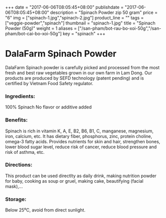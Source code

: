 +++
date = "2017-06-06T08:05:45+08:00"
publishdate = "2017-06-06T08:05:45+08:00"
description = "Spinach Powder zip 50 gram"
price = "6"
img = ["spinach-1.jpg","spinach-2.jpg"]
product_line = ""
tags = ["veggie-powder","spinach"]
thumbnail = "spinach-1.jpg"
title = "Spinach Powder (50g)"
weight = 1
aliases = ["/san-pham/bot-rau-bo-xoi-50g","/san-pham/bot-cai-bo-xoi-50g"]
key = "spinach"
+++

# DalaFarm Spinach Powder

DalaFarm Spinach powder is carefully picked and processed from the most fresh and best raw vegetables 
grown in our own farm in Lam Dong. Our products are produced by SEFD technology (patent pending) and 
is certified by Vietnam Food Safety regulator.

### Ingredients: 
100% Spinach
No flavor or additive added

### Benefits: 
Spinach is rich in vitamin K, A, E, B2, B6, B1, C,
manganese, magnesium, iron, calcium, etc. It has 
dietary fiber, phosphorus, zinc,
protein choline, omega-3 fatty acids.
Provides nutrients for skin and hair,
strengthen bones, lower blood sugar level, reduce risk of cancer,
reduce blood pressure and risk of
asthma, etc.

### Directions:  
This product can be used directlty as 
daily drink, making nutrition powder 
for baby, cooking as soup or gruel, 
making cake, beautifying (facial mask),...

### Storage: 
Below 25⁰C, avoid from direct sunlight.

